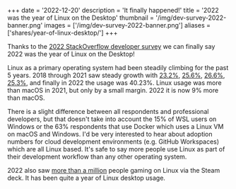 +++
date = '2022-12-20'
description = 'It finally happened!'
title = '2022 was the year of Linux on the Desktop'
thumbnail = '/img/dev-survey-2022-banner.png'
images = ['/img/dev-survey-2022-banner.png']
aliases = ['shares/year-of-linux-desktop/']
+++

Thanks to the [2022 StackOverflow developer survey](https://survey.stackoverflow.co/2022/#section-most-popular-technologies-operating-system) we can finally say 2022 was the year of Linux on the Desktop!

Linux as a primary operating system had been steadily climbing for the past 5 years.
2018 through 2021 saw steady growth with [23.2%](https://insights.stackoverflow.com/survey/2018#technology-_-developers-primary-operating-systems), [25.6%](https://insights.stackoverflow.com/survey/2019#technology-_-developers-primary-operating-systems), [26.6%](https://insights.stackoverflow.com/survey/2020#technology-developers-primary-operating-systems), [25.3%](https://insights.stackoverflow.com/survey/2021#operating-system), and finally in 2022 the usage was 40.23%.
Linux usage was more than macOS in 2021, but only by a small margin.
2022 it is now 9% more than macOS.

There is a slight difference between all respondents and professional developers, but that doesn't take into account the 15% of WSL users on Windows or the 63% respondents that use Docker which uses a Linux VM on macOS and Windows.
I'd be very interested to hear about adoption numbers for cloud development environments (e.g. GitHub Workspaces) which are all Linux based.
It's safe to say more people use Linux as part of their development workflow than any other operating system.

2022 also saw [more than a million](https://www.gamingonlinux.com/2022/10/kde-steam-deck-akademy-2022/) people gaming on Linux via the Steam deck.
It has been quite a year of Linux desktop usage.
